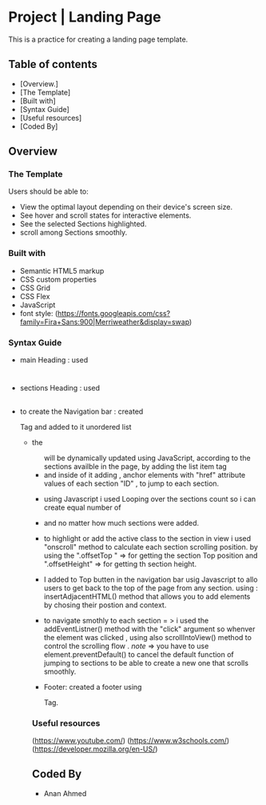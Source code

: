 # Project | Landing Page  #

This is a practice for creating a landing page template.

## Table of contents

- [Overview.]
- [The Template]
- [Built with]
- [Syntax Guide]
- [Useful resources]
- [Coded By]


## Overview

### The Template

Users should be able to:
- View the optimal layout depending on their device's screen size.
- See hover and scroll states for interactive elements.
- See the selected Sections highlighted.
- scroll among Sections smoothly.


### Built with

- Semantic HTML5 markup
- CSS custom properties
- CSS Grid
- CSS Flex
- JavaScript
- font style: (https://fonts.googleapis.com/css?family=Fira+Sans:900|Merriweather&display=swap) 


### Syntax Guide

- main Heading : used <h1> 
- sections Heading : used <h2>
- to create the Navigation bar : created <nav> Tag and added to it unordered list <ul> 

- the <ul> will be dynamically updated using JavaScript, according to the sections availble in the page, by adding the list item tag <li> and inside of it adding , anchor <a> elements with "href" attribute values of each section "ID" , to jump to each section.

- using Javascript i used Looping over the sections count so i can create equal number of <li> and <a> no matter how much sections were added.

- to highlight or add the active class to the section in view i used "onscroll" method to calculate each section scrolling  position. 
    by using the ".offsetTop "   => for getting the section Top position and 
                 ".offsetHeight" => for getting th section height.

- I added to Top butten in the navigation bar usig Javascript to allo users to get back to the top of the page from any section.
    using : insertAdjacentHTML() method that allows you to add elements by chosing their postion and context.

- to navigate smothly to each section = > 
    i used the addEventListner() method with the "click" argument so whenver the element was clicked , using also scrollIntoView() method to control the scrolling flow . 
    *note* => you have to use element.preventDefault() to cancel the default function of jumping to sections to be able to create a new one that scrolls smoothly.

- Footer: 
   created a footer using <footer> Tag.

### Useful resources 
(https://www.youtube.com/)
(https://www.w3schools.com/)
(https://developer.mozilla.org/en-US/)

## Coded By
- Anan Ahmed 
